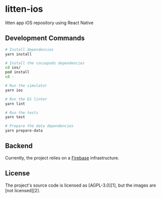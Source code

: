 # litten-ios

litten app iOS repository using React Native

## Development Commands

```sh
# Install dependencies
yarn install

# Install the cocoapods dependencies
cd ios/
pod install
cd -

# Run the simulator
yarn ios

# Run the ES linter
yarn lint

# Run the tests
yarn test

# Prepare the data dependencies
yarn prepare-data
```

## Backend

Currently, the project relies on a [Firebase][firebase] infrastructure.

## License

The project's source code is licensed as [AGPL-3.0][1], but the images are
[not licensed][2].

<!-- References -->

[firebase]: https://firebase.google.com/
[license]: ./LICENSE
[licenseimgs]: ./lib/images/README.md
